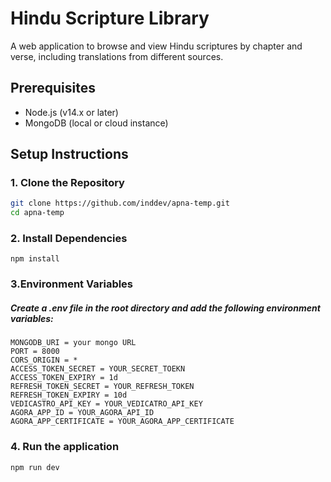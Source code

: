 # Hindu Scripture Library

A web application to browse and view Hindu scriptures by chapter and verse, including translations from different sources.


## Prerequisites

- Node.js (v14.x or later)
- MongoDB (local or cloud instance)

## Setup Instructions

### 1. Clone the Repository

```bash
git clone https://github.com/inddev/apna-temp.git
cd apna-temp
```
### 2. Install Dependencies
```
npm install
```
### 3.Environment Variables
##### Create a .env file in the root directory and add the following environment variables:

```
MONGODB_URI = your mongo URL
PORT = 8000
CORS_ORIGIN = *
ACCESS_TOKEN_SECRET = YOUR_SECRET_TOEKN
ACCESS_TOKEN_EXPIRY = 1d
REFRESH_TOKEN_SECRET = YOUR_REFRESH_TOKEN
REFRESH_TOKEN_EXPIRY = 10d 
VEDICASTRO_API_KEY = YOUR_VEDICATRO_API_KEY
AGORA_APP_ID = YOUR_AGORA_API_ID
AGORA_APP_CERTIFICATE = YOUR_AGORA_APP_CERTIFICATE
```
### 4. Run the application
```
npm run dev
```
